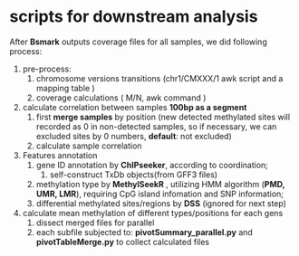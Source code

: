 # scripts for downstream analysis 
After **Bsmark** outputs coverage files for all samples, we did following process:
1. pre-process:
    1. chromosome versions transitions (chr1/CMXXX/1 awk script and a mapping table )
    2. coverage calculations ( M/N, awk command ) 
2. calculate correlation between samples  **100bp as a segment**
    1. first **merge samples** by position (new detected methylated sites will recorded as 0 in non-detected samples, so if necessary, we can excluded sites by 0 numbers, **default**: not excluded)
    2. calculate sample correlation
3. Features annotation
    1. gene ID annotation by **ChIPseeker**, according to coordination;
        1. self-construct TxDb objects(from GFF3 files) 
    2. methylation type by **MethylSeekR** , utilizing HMM algorithm (**PMD, UMR, LMR**),  requiring CpG island infomation and SNP information;
    3. differential methylated sites/regions by **DSS** (ignored for next step)
4. calculate mean methylation of different types/positions for each gens
    1. dissect merged files for parallel
    2. each subfile subjected to: **pivotSummary_parallel.py**  and **pivotTableMerge.py** to collect calculated files


